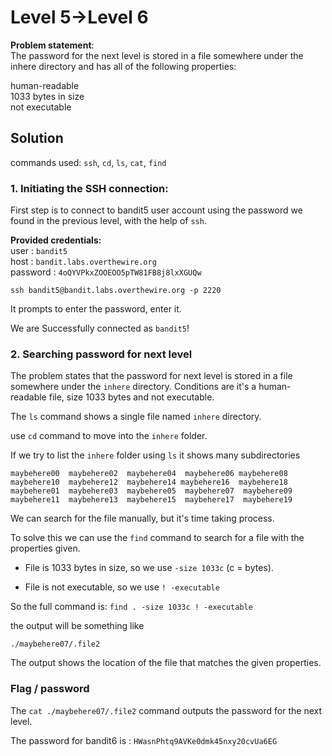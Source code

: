 # Level 5->Level 6
**Problem statement**:
<br>
The password for the next level is stored in a file somewhere under the inhere directory and has all of the following properties:

human-readable<br>
1033 bytes in size<br>
not executable

## Solution
commands used: 
`ssh`, `cd`, `ls`, `cat`, `find`<br>

### 1. Initiating the SSH connection:
First step is to connect to bandit5 user account using the password we found in the previous level, with the help of `ssh`.
<br>

**Provided credentials:** <br>
user : `bandit5` <br>
host : `bandit.labs.overthewire.org`<br>
password : `4oQYVPkxZOOEOO5pTW81FB8j8lxXGUQw`

`ssh bandit5@bandit.labs.overthewire.org -p 2220`
<br>

It prompts to enter the password, enter it.<br>

We are Successfully connected as `bandit5`!


### 2. Searching password for next level
The problem states that the password for next level is stored in a file somewhere under the `inhere` directory.
Conditions are it's a human-readable file, size 1033 bytes and not executable.

The `ls` command shows a single file named `inhere` directory.

use `cd` command to move into the `inhere` folder.

If we try to list the `inhere` folder using `ls` it shows many subdirectories

 ```
 maybehere00  maybehere02  maybehere04  maybehere06 maybehere08  maybehere10  maybehere12  maybehere14 maybehere16  maybehere18  maybehere01  maybehere03  maybehere05  maybehere07  maybehere09  maybehere11  maybehere13  maybehere15  maybehere17  maybehere19
 ```

We can search for the file manually, but it's time taking process.<br>

To solve this we can use the `find` command to search for a file with the properties given.

- File is 1033 bytes in size, so we use `-size 1033c` (c = bytes).

- File is not executable, so we use `! -executable`

So the full command is: `find . -size 1033c ! -executable`

the output will be something like
```
./maybehere07/.file2
```
The output shows the location of the file that matches the given properties.

### Flag / password
The `cat ./maybehere07/.file2` command outputs the password for the next level.<br>

The password for bandit6 is : `HWasnPhtq9AVKe0dmk45nxy20cvUa6EG`